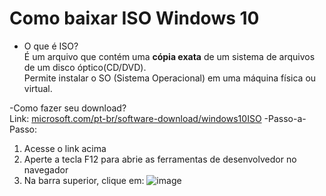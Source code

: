 # Como baixar ISO Windows 10
 
- O que é ISO?<br>
É um arquivo que contém uma **cópia exata** de um sistema de arquivos de um disco óptico(CD/DVD).<br>
Permite instalar o SO (Sistema Operacional) em uma máquina física ou virtual.

-Como fazer seu download?<br>
 Link: [microsoft.com/pt-br/software-download/windows10ISO](https://www.microsoft.com/pt-br/software-download/windows10ISO)
 -Passo-a-Passo:
 1. Acesse o link acima<br>
 2. Aperte a tecla F12 para abrie as ferramentas de desenvolvedor no navegador<br>
 3. Na barra superior, clique em:  ![image](https://github.com/user-attachments/assets/ed140464-0e16-4c51-8aa7-d96370a91520)
